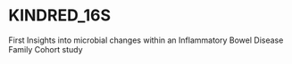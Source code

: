 # KINDRED_16S
First Insights into microbial changes within an Inflammatory Bowel Disease Family Cohort study
